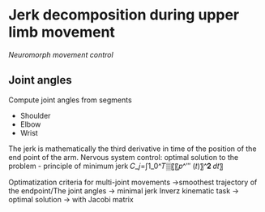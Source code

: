 # Jerk decomposition during upper limb movement
*Neuromorph movement control*

## Joint angles

Compute joint angles from segments 
* Shoulder
* Elbow
* Wrist

The jerk is mathematically the third derivative in time of the position of the end point of the arm. Nervous system control: optimal solution to the problem - principle of minimum jerk
𝐶_𝑗=∫1_0^𝑇▒〖〖𝑝^′′′ (𝑡)〗^𝟐  𝑑𝑡〗 		

Optimatization criteria for multi-joint movements →smoothest trajectory of the endpoint/The joint angles → minimal jerk
Inverz kinematic task → optimal solution → with Jacobi matrix
